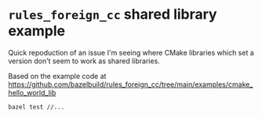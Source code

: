 # `rules_foreign_cc` shared library example

Quick repoduction of an issue I'm seeing where CMake libraries which set a
version don't seem to work as shared libraries.

Based on the example code at https://github.com/bazelbuild/rules_foreign_cc/tree/main/examples/cmake_hello_world_lib

```
bazel test //...
```
